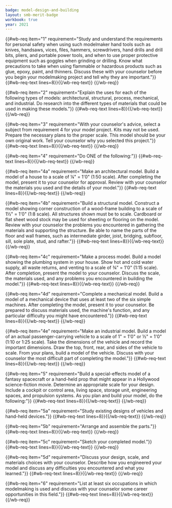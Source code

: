 ```yaml
---
badge: model-design-and-building
layout: smb-merit-badge
workbook: true
year: 2021
---
```



{{#wb-req item="1" requirement="Study and understand the requirements for personal safety when using such modelmaker hand tools such as knives, handsaws, vices, files, hammers, screwdrivers, hand drills and drill bits, pliers, and portable power tools, and when to use proper protective equipment such as goggles when grinding or drilling. Know what precautions to take when using flammable or hazardous products such as glue, epoxy, paint, and thinners. Discuss these with your counselor before you begin your modelmaking project and tell why they are important."}}
{{#wb-req-text lines=8}}{{/wb-req-text}}
{{/wb-req}}

{{#wb-req item="2" requirement="Explain the uses for each of the following types of models: architectural, structural, process, mechanical, and industrial. Do research into the different types of materials that could be used in making these models."}}
{{#wb-req-text lines=8}}{{/wb-req-text}}
{{/wb-req}}

{{#wb-req item="3" requirement="With your counselor's advice, select a subject from requirement 4 for your model project. Kits may not be used. Prepare the necessary plans to the proper scale. This model should be your own original work. Tell your counselor why you selected this project."}}
{{#wb-req-text lines=8}}{{/wb-req-text}}
{{/wb-req}}

{{#wb-req item="4" requirement="Do ONE of the following:"}}
{{#wb-req-text lines=8}}{{/wb-req-text}}
{{/wb-req}}

{{#wb-req item="4a" requirement="Make an architectural model. Build a model of a house to a scale of ¼\" = 1'0\" (1:50 scale). After completing the model, present it to your counselor for approval. Review with your counselor the materials you used and the details of your model."}}
{{#wb-req-text lines=8}}{{/wb-req-text}}
{{/wb-req}}

{{#wb-req item="4b" requirement="Build a structural model. Construct a model showing corner construction of a wood-frame building to a scale of 1½\" = 1'0\" (1:8 scale). All structures shown must be to scale. Cardboard or flat sheet wood stock may be used for sheeting or flooring on the model. Review with your counselor the problems you encountered in gathering the materials and supporting the structure. Be able to name the parts of the floor and wall frames, such as intermediate girder, joist, bridging, subfloor, sill, sole plate, stud, and rafter."}}
{{#wb-req-text lines=8}}{{/wb-req-text}}
{{/wb-req}}

{{#wb-req item="4c" requirement="Make a process model. Build a model showing the plumbing system in your house. Show hot and cold water supply, all waste returns, and venting to a scale of ¾\" = 1'0\" (1:15 scale). After completion, present the model to your counselor. Discuss the scale, the materials used, and any problems you encountered in building the model."}}
{{#wb-req-text lines=8}}{{/wb-req-text}}
{{/wb-req}}

{{#wb-req item="4d" requirement="Complete a mechanical model. Build a model of a mechanical device that uses at least two of the six simple machines. After completing the model, present it to your counselor. Be prepared to discuss materials used, the machine's function, and any particular difficulty you might have encountered."}}
{{#wb-req-text lines=8}}{{/wb-req-text}}
{{/wb-req}}

{{#wb-req item="4e" requirement="Make an industrial model. Build a model of an actual passenger-carrying vehicle to a scale of 1\" = 1'0\" or ½\" = 1'0\" (1:10 or 1:25 scale). Take the dimensions of the vehicle and record the important dimensions. Draw the top, front, rear, and sides of the vehicle to scale. From your plans, build a model of the vehicle. Discuss with your counselor the most difficult part of completing the model."}}
{{#wb-req-text lines=8}}{{/wb-req-text}}
{{/wb-req}}

{{#wb-req item="5" requirement="Build a special-effects model of a fantasy spacecraft or a hand-held prop that might appear in a Hollywood science-fiction movie. Determine an appropriate scale for your design. Include a cockpit or control area, living space, storage unit, engineering spaces, and propulsion systems. As you plan and build your model, do the following:"}}
{{#wb-req-text lines=8}}{{/wb-req-text}}
{{/wb-req}}

{{#wb-req item="5a" requirement="Study existing designs of vehicles and hand-held devices."}}
{{#wb-req-text lines=8}}{{/wb-req-text}}
{{/wb-req}}

{{#wb-req item="5b" requirement="Arrange and assemble the parts."}}
{{#wb-req-text lines=8}}{{/wb-req-text}}
{{/wb-req}}

{{#wb-req item="5c" requirement="Sketch your completed model."}}
{{#wb-req-text lines=8}}{{/wb-req-text}}
{{/wb-req}}

{{#wb-req item="5d" requirement="Discuss your design, scale, and materials choices with your counselor. Describe how you engineered your model and discuss any difficulties you encountered and what you learned."}}
{{#wb-req-text lines=8}}{{/wb-req-text}}
{{/wb-req}}

{{#wb-req item="6" requirement="List at least six occupations in which modelmaking is used and discuss with your counselor some career opportunities in this field."}}
{{#wb-req-text lines=8}}{{/wb-req-text}}
{{/wb-req}}
